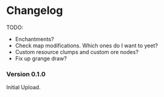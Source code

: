 ﻿Changelog
===========

TODO:
   - Enchantments?
   - Check map modifications. Which ones do I want to yeet?
   - Custom resource clumps and custom ore nodes?
   - Fix up grange draw?

### Version 0.1.0

Initial Upload.